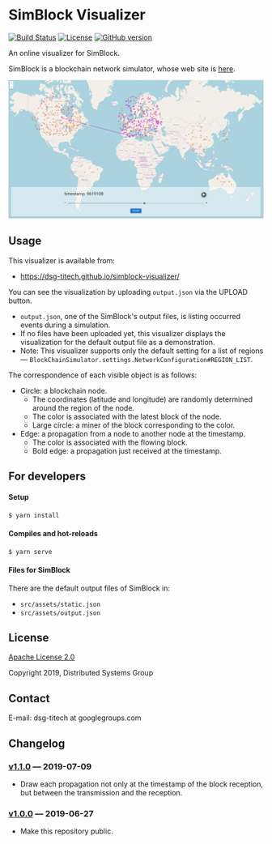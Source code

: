 SimBlock Visualizer
===

[![Build Status](https://travis-ci.com/dsg-titech/simblock-visualizer.svg?branch=master)](https://travis-ci.com/dsg-titech/simblock-visualizer)
[![License](https://img.shields.io/badge/License-Apache%202.0-blue.svg)](https://opensource.org/licenses/Apache-2.0)
[![GitHub version](https://badge.fury.io/gh/dsg-titech%2Fsimblock-visualizer.svg)](http://badge.fury.io/gh/dsg-titech%2Fsimblock-visualizer)

An online visualizer for SimBlock.

SimBlock is a blockchain network simulator, whose web site is [here](https://dsg-titech.github.io/simblock/).

![](/public/demo.png)

## Usage

This visualizer is available from:
- https://dsg-titech.github.io/simblock-visualizer/

You can see the visualization by uploading `output.json` via the UPLOAD button.
- `output.json`, one of the SimBlock's output files, is listing occurred events during a simulation.
- If no files have been uploaded yet, this visualizer displays the visualization for the default output file as a demonstration.
- Note: This visualizer supports only the default setting for a list of regions ― `BlockChainSimulator.settings.NetworkConfiguration#REGION_LIST`.

The correspondence of each visible object is as follows:
- Circle: a blockchain node.
    - The coordinates (latitude and longitude) are randomly determined around the region of the node.
    - The color is associated with the latest block of the node.
    - Large circle: a miner of the block corresponding to the color.
- Edge: a propagation from a node to another node at the timestamp.
    - The color is associated with the flowing block.
    - Bold edge: a propagation just received at the timestamp.

## For developers

#### Setup

```sh
$ yarn install
```

#### Compiles and hot-reloads

```sh
$ yarn serve
```

#### Files for SimBlock

There are the default output files of SimBlock in:
- `src/assets/static.json`
- `src/assets/output.json`

## License

[Apache License 2.0](LICENSE)

Copyright 2019, Distributed Systems Group

## Contact

E-mail: dsg-titech at googlegroups.com

## Changelog

### [v1.1.0](https://github.com/dsg-titech/simblock-visualizer/tree/v1.1.0) ― 2019-07-09

- Draw each propagation not only at the timestamp of the block reception, but between the transmission and the reception.

### [v1.0.0](https://github.com/dsg-titech/simblock-visualizer/tree/v1.0.0) ― 2019-06-27

- Make this repository public.
